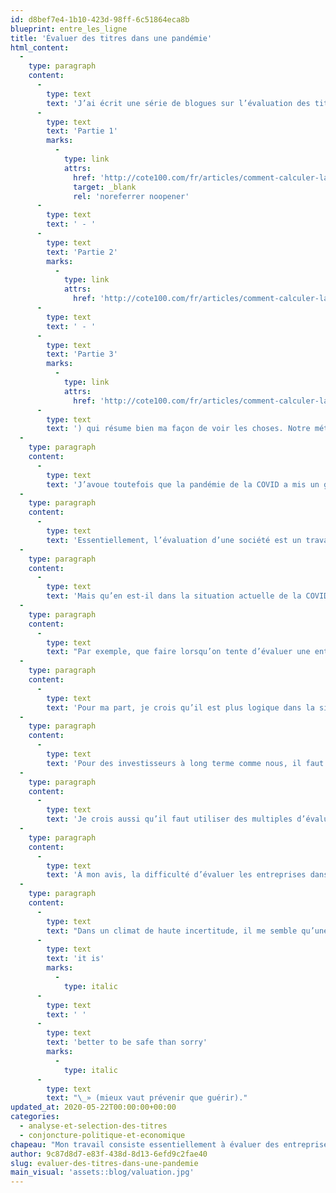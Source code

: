 ```yaml
---
id: d8bef7e4-1b10-423d-98ff-6c51864eca8b
blueprint: entre_les_ligne
title: 'Évaluer des titres dans une pandémie'
html_content:
  -
    type: paragraph
    content:
      -
        type: text
        text: 'J’ai écrit une série de blogues sur l’évaluation des titres boursiers ('
      -
        type: text
        text: 'Partie 1'
        marks:
          -
            type: link
            attrs:
              href: 'http://cote100.com/fr/articles/comment-calculer-la-valeur-intrinseque-dune-entreprise-partie-1/'
              target: _blank
              rel: 'noreferrer noopener'
      -
        type: text
        text: ' - '
      -
        type: text
        text: 'Partie 2'
        marks:
          -
            type: link
            attrs:
              href: 'http://cote100.com/fr/articles/comment-calculer-la-valeur-intrinseque-dune-entreprise-partie-2/'
      -
        type: text
        text: ' - '
      -
        type: text
        text: 'Partie 3'
        marks:
          -
            type: link
            attrs:
              href: 'http://cote100.com/fr/articles/comment-calculer-la-valeur-intrinseque-dune-entreprise-partie-3/'
      -
        type: text
        text: ') qui résume bien ma façon de voir les choses. Notre méthode d’évaluation se résume en un mot : KISS ou « Keep It Simple Stupid ». Nous nous en tenons à des sociétés dont les activités sont relativement prévisibles (peu ou non cycliques), facilement compréhensibles et qui sont déjà rentables.'
  -
    type: paragraph
    content:
      -
        type: text
        text: 'J’avoue toutefois que la pandémie de la COVID a mis un gros bâton dans les roues de notre méthode d’évaluation. Cela dit, dans ce contexte, il est probablement devenu encore plus aléatoire d’évaluer les titres de sociétés que nous évitons généralement. Alors que notre méthode repose sur la stabilité des bénéfices de nos entreprises, la COVID mine cette stabilité, ce qui rend leur évaluation particulièrement difficile et incertaine.'
  -
    type: paragraph
    content:
      -
        type: text
        text: 'Essentiellement, l’évaluation d’une société est un travail de probabilités. On évalue un titre en fonction de divers scénarios associés à diverses probabilités. Dans des conditions normales, l’étendue des scénarios, du plus pessimiste au plus optimiste, est relativement serrée.'
  -
    type: paragraph
    content:
      -
        type: text
        text: 'Mais qu’en est-il dans la situation actuelle de la COVID? J’estime que dans la grande majorité des sociétés que nous possédons et que nous suivons, l’écart entre les scénarios optimiste et pessimiste est considérablement plus étendu que dans des conditions normales. Ainsi, notre prévision de bénéfices d’une entreprise est susceptible de varier dramatiquement, selon que nous croyions au scénario qui prévoit que l’économie se normalisera rapidement ou, au contraire, qu’une deuxième vague de contagion frappera au cours des prochains mois et retardera toute reprise économique.'
  -
    type: paragraph
    content:
      -
        type: text
        text: "Par exemple, que faire lorsqu’on tente d’évaluer une entreprise dont notre prévision de bénéfices pour 2020 serait de, disons, 5\_$ dans un scénario optimiste et de 2\_$ dans un scénario pessimiste?"
  -
    type: paragraph
    content:
      -
        type: text
        text: 'Pour ma part, je crois qu’il est plus logique dans la situation actuelle de tenter d’évaluer un titre en fonction de bénéfices normalisés. On pourrait par exemple se servir des bénéfices réalisés par une société en 2019 pour se faire une meilleure idée des bénéfices qu’elle pourrait à nouveau réaliser une fois que les conditions se seront quelque peu normalisées.'
  -
    type: paragraph
    content:
      -
        type: text
        text: 'Pour des investisseurs à long terme comme nous, il faut également garder les yeux sur les perspectives à long terme d’une entreprise. La pandémie actuelle remet-elle en question son modèle d’affaires à long terme? Ou, au contraire, pourrait-elle permettre à la société d’être encore plus dominante à la sortie de la crise?'
  -
    type: paragraph
    content:
      -
        type: text
        text: 'Je crois aussi qu’il faut utiliser des multiples d’évaluation plus bas que dans le passé pour évaluer un titre afin de tenir compte de l’incertitude accrue.'
  -
    type: paragraph
    content:
      -
        type: text
        text: 'À mon avis, la difficulté d’évaluer les entreprises dans le contexte actuel est la raison pour laquelle Warren Buffett n’a pas vraiment acheté d’actions de titres boursiers lors de la chute des marchés boursiers en mars.'
  -
    type: paragraph
    content:
      -
        type: text
        text: "Dans un climat de haute incertitude, il me semble qu’une prudence accrue est de mise. Ça ne veut pas dire qu’on doive se retirer des marchés boursiers (les solutions de rechange aux actions sont encore moins attrayantes que les actions), mais qu’il faut rester aussi objectifs et réalistes que possible dans l’évaluation de ses titres. Comme le disent les Américains, «\_"
      -
        type: text
        text: 'it is'
        marks:
          -
            type: italic
      -
        type: text
        text: ' '
      -
        type: text
        text: 'better to be safe than sorry'
        marks:
          -
            type: italic
      -
        type: text
        text: "\_» (mieux vaut prévenir que guérir)."
updated_at: 2020-05-22T00:00:00+00:00
categories:
  - analyse-et-selection-des-titres
  - conjoncture-politique-et-economique
chapeau: "Mon travail consiste essentiellement à évaluer des entreprises cotées en Bourse. C’est un travail qui peut paraître complexe; bien des gens imaginent d’énormes modèles mathématiques incluant de nombreuses variables. La réalité est bien différente et elle reflète un choix que nous avons fait il y a de nombreuses années chez COTE 100\_: nous nous limitons le plus possible aux situations les plus simples que l’on puisse trouver. Pas de biotechs dont l’évaluation dépend du succès potentiel d’un médicament en développement. Pas de titres de sociétés dont les activités sont très cycliques et dont les bénéfices peuvent varier considérablement en fonction de variables difficilement prévisibles (le cours du pétrole, les devises, la croissance du PIB, etc.). Pas de sociétés en démarrage dont les perspectives se résument souvent à «\_ça passe ou ça casse\_»."
author: 9c87d8d7-e83f-438d-8d13-6efd9c2fae40
slug: evaluer-des-titres-dans-une-pandemie
main_visual: 'assets::blog/valuation.jpg'
---
```

